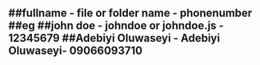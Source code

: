 ##fullname - file or folder name - phonenumber
##eg
##john doe - johndoe or johndoe.js - 12345679
##Adebiyi Oluwaseyi - Adebiyi Oluwaseyi- 09066093710
---------------------------------------------